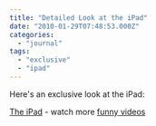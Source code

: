 ```yaml
---
title: "Detailed Look at the iPad"
date: "2010-01-29T07:48:53.000Z"
categories: 
  - "journal"
tags: 
  - "exclusive"
  - "ipad"
---
```


Here's an exclusive look at the iPad:

[The iPad](http://www.funnyordie.co.uk/videos/167d70800c/the-ipad "from FoD Team UK") - watch more [funny videos](http://www.funnyordie.co.uk/ "on Funny or Die UK")
